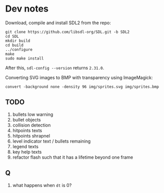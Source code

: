# Dev notes

Download, compile and install SDL2 from the repo:


```
git clone https://github.com/libsdl-org/SDL.git -b SDL2
cd SDL
mkdir build
cd build
../configure
make
sudo make install
```

After this, `sdl-config --version` returns `2.31.0`.



Converting SVG images to BMP with transparency using ImageMagick:

```
convert -background none -density 96 img/sprites.svg img/sprites.bmp
```

## TODO

1. bullets low warning
1. bullet objects
1. collision detection
1. hitpoints texts
1. hitpoints shrapnel
1. level indicator text / bullets remaining
1. legend texts
1. key help texts
1. refactor flash such that it has a lifetime beyond one frame

## Q

1. what happens when `dt` is 0?

